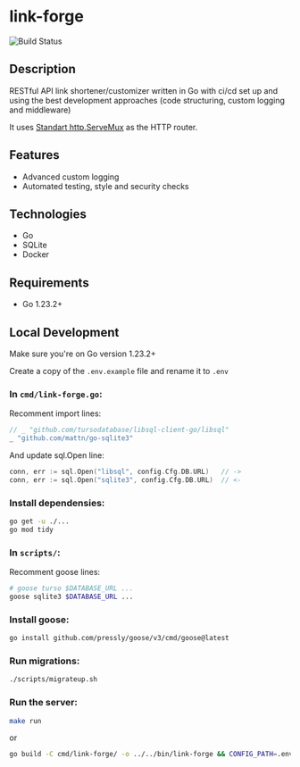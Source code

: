 # link-forge

![Build Status](https://github.com/5aradise/link-forge/actions/workflows/ci.yml/badge.svg)

## Description

RESTful API link shortener/customizer written in Go with ci/cd set up and using the best development approaches (code structuring, custom logging and middleware)

It uses [Standart http.ServeMux](https://pkg.go.dev/net/http@go1.23.2#ServeMux) as the HTTP router.

## Features

- Advanced custom logging
- Automated testing, style and security checks

## Technologies

- Go
- SQLite
- Docker

## Requirements

- Go 1.23.2+

## Local Development

Make sure you're on Go version 1.23.2+

Create a copy of the `.env.example` file and rename it to `.env`

### In `cmd/link-forge.go`:

Recomment import lines:

```go
// _ "github.com/tursodatabase/libsql-client-go/libsql"
_ "github.com/mattn/go-sqlite3"
```

And update sql.Open line:

```go
conn, err := sql.Open("libsql", config.Cfg.DB.URL)   // ->
conn, err := sql.Open("sqlite3", config.Cfg.DB.URL)  // <-
```

### Install dependensies:

```bash
go get -u ./...
go mod tidy
```

### In `scripts/`:

Recomment goose lines:

```bash
# goose turso $DATABASE_URL ...
goose sqlite3 $DATABASE_URL ...
```

### Install goose:

```bash
go install github.com/pressly/goose/v3/cmd/goose@latest
```

### Run migrations:

```bash
./scripts/migrateup.sh
```

### Run the server:

```bash
make run
```

or

```bash
go build -C cmd/link-forge/ -o ../../bin/link-forge && CONFIG_PATH=.env ./bin/link-forge
```
